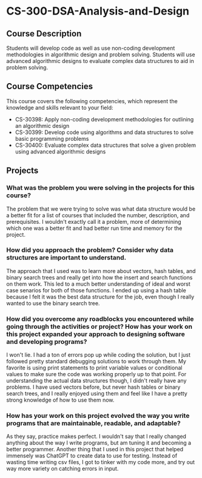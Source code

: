 # CS-300-DSA-Analysis-and-Design
## Course Description
Students will develop code as well as use non-coding development methodologies in 
algorithmic design and problem solving. Students will use advanced algorithmic designs to 
evaluate complex data structures to aid in problem solving.
## Course Competencies
This course covers the following competencies, which represent the knowledge and skills 
relevant to your field:
- CS-30398: Apply non-coding development methodologies for outlining an algorithmic 
design
- CS-30399: Develop code using algorithms and data structures to solve basic 
programming problems
- CS-30400: Evaluate complex data structures that solve a given problem using advanced 
algorithmic designs
## Projects
### What was the problem you were solving in the projects for this course?
The problem that we were trying to solve was what data structure would be a better fit for a list of courses that included the number, description, and prerequisites. I wouldn't exactly call it a problem, more of determining which one was a better fit and had better run time and memory for the project.

### How did you approach the problem? Consider why data structures are important to understand.
The approach that I used was to learn more about vectors, hash tables, and binary search trees and really get into how the insert and search functions on them work. This led to a much better understanding of ideal and worst case senarios for both of those functions. I ended up using a hash table because I felt it was the best data structure for the job, even though I really wanted to use the binary search tree.

### How did you overcome any roadblocks you encountered while going through the activities or project? How has your work on this project expanded your approach to designing software and developing programs?
I won't lie. I had a ton of errors pop up while coding the solution, but I just followed pretty standard debugging solutions to work through them. My favorite is using print statements to print variable values or conditional values to make sure the code was working properly up to that point. For understanding the actual data structures though, I didn't really have any problems. I have used vectors before, but never hash tables or binary search trees, and I really enjoyed using them and feel like I have a pretty strong knowledge of how to use them now.

### How has your work on this project evolved the way you write programs that are maintainable, readable, and adaptable?
As they say, practice makes perfect. I wouldn't say that I really changed anything about the way I write programs, but am tuning it and becoming a better programmer. Another thing that I used in this project that helped immensely was ChatGPT to create data to use for testing. Instead of wasting time writing csv files, I got to tinker with my code more, and try out way more variety on catching errors in input.
